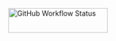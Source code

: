 <img alt="GitHub Workflow Status" height="50" src="https://img.shields.io/github/actions/workflow/status/hodor1979/hexlet_pytest/pytest_workflow.yml" width="200"/>
